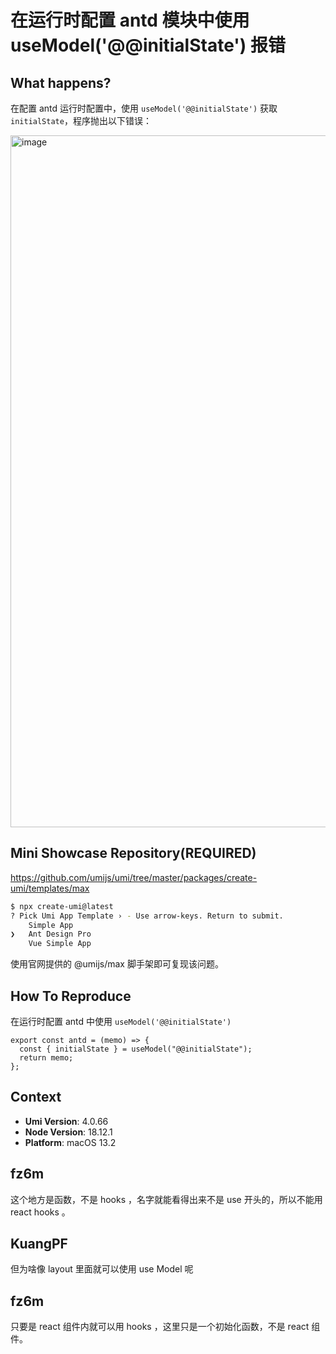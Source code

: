 # 在运行时配置 antd 模块中使用 useModel('@@initialState') 报错

<!--
感谢您向我们反馈问题，为了高效的解决问题，我们期望你能提供以下信息：
-->

## What happens?

在配置 antd 运行时配置中，使用 `useModel('@@initialState')` 获取 `initialState`，程序抛出以下错误：

<img width="1107" alt="image" src="https://user-images.githubusercontent.com/20694238/234333468-b1bfc70f-7ef4-4296-adf6-1d99f6aa3e10.png">

## Mini Showcase Repository(REQUIRED)

https://github.com/umijs/umi/tree/master/packages/create-umi/templates/max

```sh
$ npx create-umi@latest
? Pick Umi App Template › - Use arrow-keys. Return to submit.
    Simple App
❯   Ant Design Pro
    Vue Simple App
```

使用官网提供的 @umijs/max 脚手架即可复现该问题。

## How To Reproduce

在运行时配置 antd 中使用 `useModel('@@initialState')`

```tsx
export const antd = (memo) => {
  const { initialState } = useModel("@@initialState");
  return memo;
};
```

## Context

- **Umi Version**: 4.0.66
- **Node Version**: 18.12.1
- **Platform**: macOS 13.2

## fz6m

这个地方是函数，不是 hooks ，名字就能看得出来不是 use 开头的，所以不能用 react hooks 。

## KuangPF

但为啥像 layout 里面就可以使用 use Model 呢

## fz6m

只要是 react 组件内就可以用 hooks ，这里只是一个初始化函数，不是 react 组件。
